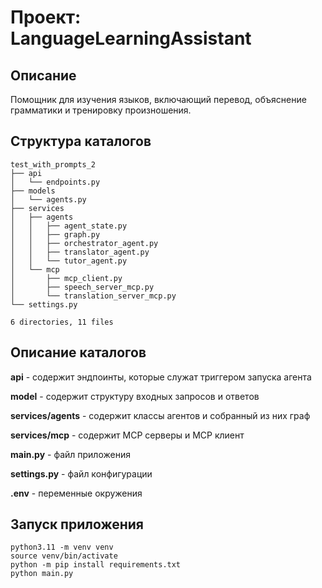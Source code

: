 # Проект: LanguageLearningAssistant

## Описание

Помощник для изучения языков, включающий перевод, объяснение грамматики и тренировку произношения.

## Структура каталогов
```
test_with_prompts_2
├── api
│   └── endpoints.py
├── models
│   └── agents.py
├── services
│   ├── agents
│   │   ├── agent_state.py
│   │   ├── graph.py
│   │   ├── orchestrator_agent.py
│   │   ├── translator_agent.py
│   │   └── tutor_agent.py
│   └── mcp
│       ├── mcp_client.py
│       ├── speech_server_mcp.py
│       └── translation_server_mcp.py
└── settings.py

6 directories, 11 files

```
## Описание каталогов

**api** - содержит эндпоинты, которые служат триггером запуска агента

**model** - содержит структуру входных запросов и ответов

**services/agents** - содержит классы агентов и собранный из них граф

**services/mcp** - содержит MCP серверы и MCP клиент

**main.py** - файл приложения

**settings.py** - файл конфигурации

**.env** - переменные окружения

## Запуск приложения
```
python3.11 -m venv venv
source venv/bin/activate
python -m pip install requirements.txt
python main.py
```